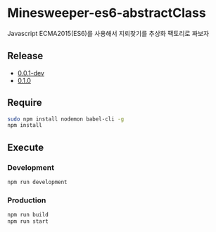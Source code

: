 # Minesweeper-es6-abstractClass
Javascript ECMA2015(ES6)를 사용해서 지뢰찾기를 추상화 팩토리로 짜보자

## Release
* [0.0.1-dev](https://github.com/uyu423/Minesweeper-es6-abstractClass/releases/tag/0.0.1-dev)
* [0.1.0](https://github.com/uyu423/Minesweeper-es6-abstractClass/releases/tag/0.1.0)

## Require
```sh
sudo npm install nodemon babel-cli -g
npm install
```

## Execute
### Development
```sh
npm run development
```
### Production
```sh
npm run build
npm run start
```
